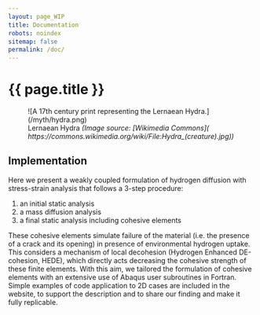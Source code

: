 ```yaml
---
layout: page_WIP
title: Documentation
robots: noindex
sitemap: false
permalink: /doc/
---
```

# {{ page.title }}

<figure markdown="1">
![A 17th century print representing the Lernaean Hydra.](/myth/hydra.png)
<figcaption markdown="1">
Lernaean Hydra <cite>(Image source: [Wikimedia Commons](
https://commons.wikimedia.org/wiki/File:Hydra_(creature).jpg))</cite>
</figcaption>
</figure>

## Implementation

Here we present a weakly coupled formulation of hydrogen diffusion
with stress-strain analysis that follows a 3-step procedure:

1. an initial static analysis
2. a mass diffusion analysis
3. a final static analysis including cohesive elements

These cohesive elements simulate failure of the material (i.e. the
presence of a crack and its opening) in presence of environmental
hydrogen uptake. This considers a mechanism of local decohesion
(Hydrogen Enhanced DE-cohesion, HEDE), which directly acts decreasing
the cohesive strength of these finite elements.  With this aim, we
tailored the formulation of cohesive elements with an extensive use of
Abaqus user subroutines in Fortran. Simple examples of code
application to 2D cases are included in the website, to support the
description and to share our finding and make it fully replicable.
